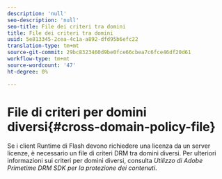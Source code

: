 ```yaml
---
description: 'null'
seo-description: 'null'
seo-title: File dei criteri tra domini
title: File dei criteri tra domini
uuid: 5e813345-2cea-4c1a-a892-dfd95b6efc22
translation-type: tm+mt
source-git-commit: 29bc8323460d9be0fce66cbea7c6fce46df20d61
workflow-type: tm+mt
source-wordcount: '47'
ht-degree: 0%

---
```



# File di criteri per domini diversi{#cross-domain-policy-file}

Se i client Runtime di Flash devono richiedere una licenza da un server licenze, è necessario un file di criteri DRM tra domini diversi. Per ulteriori informazioni sui criteri per domini diversi, consulta *Utilizzo di  Adobe Primetime DRM SDK per la protezione dei contenuti*.

